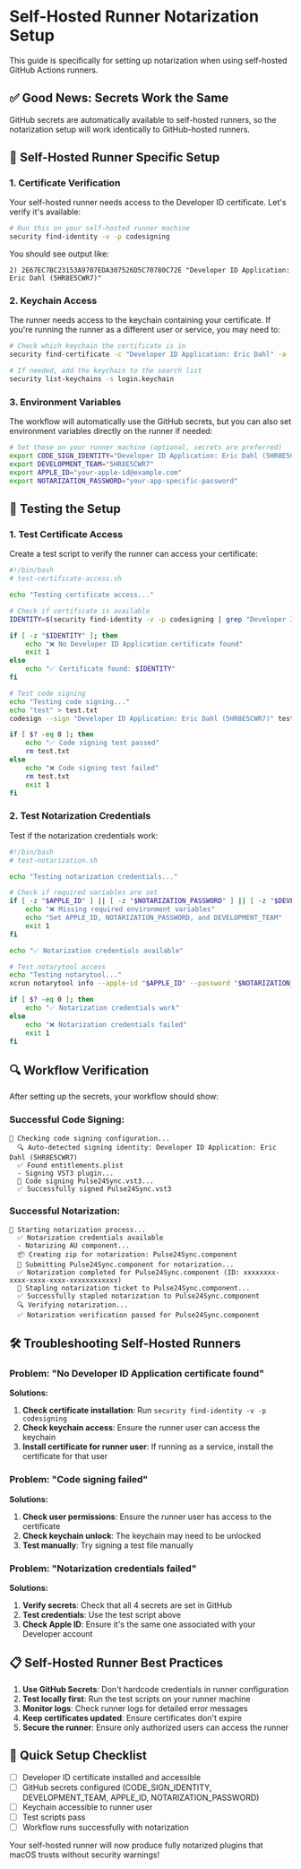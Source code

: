 # Self-Hosted Runner Notarization Setup

This guide is specifically for setting up notarization when using self-hosted GitHub Actions runners.

## ✅ **Good News: Secrets Work the Same**

GitHub secrets are automatically available to self-hosted runners, so the notarization setup will work identically to GitHub-hosted runners.

## 🔧 **Self-Hosted Runner Specific Setup**

### 1. **Certificate Verification**

Your self-hosted runner needs access to the Developer ID certificate. Let's verify it's available:

```bash
# Run this on your self-hosted runner machine
security find-identity -v -p codesigning
```

You should see output like:
```
2) 2E67EC7BC23153A9707EDA307526D5C70780C72E "Developer ID Application: Eric Dahl (5HR8E5CWR7)"
```

### 2. **Keychain Access**

The runner needs access to the keychain containing your certificate. If you're running the runner as a different user or service, you may need to:

```bash
# Check which keychain the certificate is in
security find-certificate -c "Developer ID Application: Eric Dahl" -a

# If needed, add the keychain to the search list
security list-keychains -s login.keychain
```

### 3. **Environment Variables**

The workflow will automatically use the GitHub secrets, but you can also set environment variables directly on the runner if needed:

```bash
# Set these on your runner machine (optional, secrets are preferred)
export CODE_SIGN_IDENTITY="Developer ID Application: Eric Dahl (5HR8E5CWR7)"
export DEVELOPMENT_TEAM="5HR8E5CWR7"
export APPLE_ID="your-apple-id@example.com"
export NOTARIZATION_PASSWORD="your-app-specific-password"
```

## 🚀 **Testing the Setup**

### 1. **Test Certificate Access**

Create a test script to verify the runner can access your certificate:

```bash
#!/bin/bash
# test-certificate-access.sh

echo "Testing certificate access..."

# Check if certificate is available
IDENTITY=$(security find-identity -v -p codesigning | grep "Developer ID Application" | head -1)

if [ -z "$IDENTITY" ]; then
    echo "❌ No Developer ID Application certificate found"
    exit 1
else
    echo "✅ Certificate found: $IDENTITY"
fi

# Test code signing
echo "Testing code signing..."
echo "test" > test.txt
codesign --sign "Developer ID Application: Eric Dahl (5HR8E5CWR7)" test.txt

if [ $? -eq 0 ]; then
    echo "✅ Code signing test passed"
    rm test.txt
else
    echo "❌ Code signing test failed"
    rm test.txt
    exit 1
fi
```

### 2. **Test Notarization Credentials**

Test if the notarization credentials work:

```bash
#!/bin/bash
# test-notarization.sh

echo "Testing notarization credentials..."

# Check if required variables are set
if [ -z "$APPLE_ID" ] || [ -z "$NOTARIZATION_PASSWORD" ] || [ -z "$DEVELOPMENT_TEAM" ]; then
    echo "❌ Missing required environment variables"
    echo "Set APPLE_ID, NOTARIZATION_PASSWORD, and DEVELOPMENT_TEAM"
    exit 1
fi

echo "✅ Notarization credentials available"

# Test notarytool access
echo "Testing notarytool..."
xcrun notarytool info --apple-id "$APPLE_ID" --password "$NOTARIZATION_PASSWORD" --team-id "$DEVELOPMENT_TEAM"

if [ $? -eq 0 ]; then
    echo "✅ Notarization credentials work"
else
    echo "❌ Notarization credentials failed"
    exit 1
fi
```

## 🔍 **Workflow Verification**

After setting up the secrets, your workflow should show:

### Successful Code Signing:
```
🔐 Checking code signing configuration...
  🔍 Auto-detected signing identity: Developer ID Application: Eric Dahl (5HR8E5CWR7)
  ✅ Found entitlements.plist
  - Signing VST3 plugin...
  🔏 Code signing Pulse24Sync.vst3...
  ✅ Successfully signed Pulse24Sync.vst3
```

### Successful Notarization:
```
🍎 Starting notarization process...
  ✅ Notarization credentials available
  - Notarizing AU component...
  📦 Creating zip for notarization: Pulse24Sync.component
  🚀 Submitting Pulse24Sync.component for notarization...
  ✅ Notarization completed for Pulse24Sync.component (ID: xxxxxxxx-xxxx-xxxx-xxxx-xxxxxxxxxxxx)
  📎 Stapling notarization ticket to Pulse24Sync.component...
  ✅ Successfully stapled notarization to Pulse24Sync.component
  🔍 Verifying notarization...
  ✅ Notarization verification passed for Pulse24Sync.component
```

## 🛠️ **Troubleshooting Self-Hosted Runners**

### Problem: "No Developer ID Application certificate found"

**Solutions:**
1. **Check certificate installation**: Run `security find-identity -v -p codesigning`
2. **Check keychain access**: Ensure the runner user can access the keychain
3. **Install certificate for runner user**: If running as a service, install the certificate for that user

### Problem: "Code signing failed"

**Solutions:**
1. **Check user permissions**: Ensure the runner user has access to the certificate
2. **Check keychain unlock**: The keychain may need to be unlocked
3. **Test manually**: Try signing a test file manually

### Problem: "Notarization credentials failed"

**Solutions:**
1. **Verify secrets**: Check that all 4 secrets are set in GitHub
2. **Test credentials**: Use the test script above
3. **Check Apple ID**: Ensure it's the same one associated with your Developer account

## 📋 **Self-Hosted Runner Best Practices**

1. **Use GitHub Secrets**: Don't hardcode credentials in runner configuration
2. **Test locally first**: Run the test scripts on your runner machine
3. **Monitor logs**: Check runner logs for detailed error messages
4. **Keep certificates updated**: Ensure certificates don't expire
5. **Secure the runner**: Ensure only authorized users can access the runner

## 🎯 **Quick Setup Checklist**

- [ ] Developer ID certificate installed and accessible
- [ ] GitHub secrets configured (CODE_SIGN_IDENTITY, DEVELOPMENT_TEAM, APPLE_ID, NOTARIZATION_PASSWORD)
- [ ] Keychain accessible to runner user
- [ ] Test scripts pass
- [ ] Workflow runs successfully with notarization

Your self-hosted runner will now produce fully notarized plugins that macOS trusts without security warnings!

